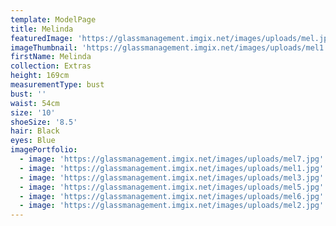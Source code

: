 ```yaml
---
template: ModelPage
title: Melinda
featuredImage: 'https://glassmanagement.imgix.net/images/uploads/mel.jpg'
imageThumbnail: 'https://glassmanagement.imgix.net/images/uploads/mel1.jpg'
firstName: Melinda
collection: Extras
height: 169cm
measurementType: bust
bust: ''
waist: 54cm
size: '10'
shoeSize: '8.5'
hair: Black
eyes: Blue
imagePortfolio:
  - image: 'https://glassmanagement.imgix.net/images/uploads/mel7.jpg'
  - image: 'https://glassmanagement.imgix.net/images/uploads/mel1.jpg'
  - image: 'https://glassmanagement.imgix.net/images/uploads/mel3.jpg'
  - image: 'https://glassmanagement.imgix.net/images/uploads/mel5.jpg'
  - image: 'https://glassmanagement.imgix.net/images/uploads/mel6.jpg'
  - image: 'https://glassmanagement.imgix.net/images/uploads/mel2.jpg'
---
```


